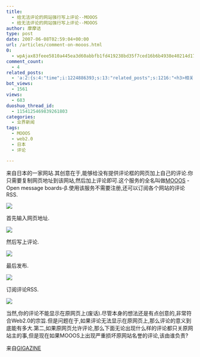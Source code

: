 ```yaml
---
title:
  - 给无法评论的网站强行写上评论--MOOOS
  - 给无法评论的网站强行写上评论--MOOOS
author: 摩摩诘
type: post
date: 2007-06-08T02:59:04+00:00
url: /articles/comment-on-mooos.html
0:
  - wpAjax83feee5810a445ea3d60abbfb1fd419238bd35f7ced16b6b4938e40214d17a9d70e10b6063ec2e3e7ca64199406710a4
comment_count:
  - 4
related_posts:
  - 'a:2:{s:4:"time";i:1224886393;s:13:"related_posts";s:1216:"<h3>相关日志</h3><ul class="related_post"><li><a href="http://www.digglife.cn/articles/funny-coincidence-japan.html" title="照片中有趣的巧合之日本篇">照片中有趣的巧合之日本篇</a></li><li><a href="http://www.digglife.cn/articles/search-specific-time-pop-songs-yamelo.html" title="搜索特定时间的流行歌曲&#8211;Yamelo">搜索特定时间的流行歌曲&#8211;Yamelo</a></li><li><a href="http://www.digglife.cn/articles/my-web20-tools.html" title="摩摩诘的Web2.0装备">摩摩诘的Web2.0装备</a></li><li><a href="http://www.digglife.cn/articles/voice-thread.html" title="支持多媒体评论的照片分享服务:VoiceThread">支持多媒体评论的照片分享服务:VoiceThread</a></li><li><a href="http://www.digglife.cn/articles/horikitamaki.html" title="堀北真希出演「雷顿教授与恶魔之箱」配音">堀北真希出演「雷顿教授与恶魔之箱」配音</a></li><li><a href="http://www.digglife.cn/articles/blogbrilliant-dream.html" title="据传世界第一博客">据传世界第一博客</a></li><li><a href="http://www.digglife.cn/articles/sanspo.html" title="日本网站之サンスポ(sanspo)">日本网站之サンスポ(sanspo)</a></li></ul>";}'
bot_views:
  - 1561
views:
  - 683
duoshuo_thread_id:
  - 1154125469839261803
categories:
  - 业界新闻
tags:
  - MOOOS
  - web2.0
  - 日本
  - 评论

---
```

来自日本的一家网站.其创意在于,能够给没有提供评论框的网页加上自己的评论.你只需要复制网页地址到该网站,然后加上评论即可.这个服务的全名叫做<a href="http://www.mooos.net/" target="_blank">MOOOS</a> -Open message boards-β.使用该服务不需要注册,还可以订阅各个网站的评论RSS.

<img src="http://digglife.qiniudn.com/qiniu/975/image/753c8aaeac4b104f2e51ed8b54b3636f.png" border="0" />

<!--more-->

首先输入网页地址.
  
[<img src="http://digglife.qiniudn.com/qiniu/975/image/65512a6caaab22919f1d19c020522e63.png" border="0" />][1]
  
然后写上评论.
  
[<img src="http://digglife.qiniudn.com/qiniu/975/image/2dab92cfd4d1c00da22de8384520764c.png" border="0" />][2]
  
最后发布.
  
[<img src="http://digglife.qiniudn.com/qiniu/975/image/7eab11ad8f14f4f36d157080894b388c.png" border="0" />][3]
  
订阅评论RSS.
  
[<img src="http://digglife.qiniudn.com/qiniu/975/image/f3aa423bcf9f1655c7f37604ee99f662.png" border="0" />][4]

当然,你的评论不能显示在原网页上(废话).尽管本身的想法还是有点创意的,非常符合Web2.0的宗旨.但是问题在于,如果评论无法显示在原网页上,那么评论的意义到底能有多大.第二,如果原网页允许评论,那么下面无论出现什么样的评论都只关原网站主的事,但是现在如果MOOOS上出现严重损坏原网站名誉的评论,该由谁负责?

来自<a href="http://gigazine.net" target="_blank">GIGAZINE</a>

 [1]: http://gigazine.jp/img/2007/06/05/mooos/mooos_Snap1.png
 [2]: http://gigazine.jp/img/2007/06/05/mooos/mooos_Snap2.png
 [3]: http://gigazine.jp/img/2007/06/05/mooos/mooos_Snap3.png
 [4]: http://gigazine.jp/img/2007/06/05/mooos/mooos_Snap4.png